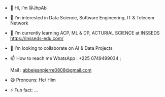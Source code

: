 - 👋 Hi, I’m @JhpAb
- 👀 I’m interested in Data Science,
  Software Engineering, IT & Telecom Network 
- 🌱 I’m currently learning ACP, ML & DP,
  ACTURIAL SCIENCE at INSSEDS https://insseds-edu.com/
- 💞️ I’m looking to collaborate on AI & Data Projects
- 📫 How to reach me
  WhatsApp : +225 0749499034 ;
  
  Mail : abbejeanpierre0808@gmail.com
- 😄 Pronouns: He/ Him
- ⚡ Fun fact: ...

<!---
JhpAb/JhpAb is a ✨ special ✨ repository because its `README.md` (this file) appears on your GitHub profile.
You can click the Preview link to take a look at your changes.
--->

